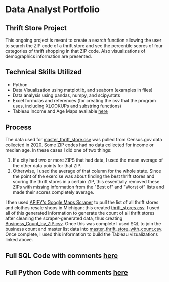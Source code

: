 # Data Analyst Portfolio

## Thrift Store Project
This ongoing project is meant to create a search function allowing the user to search the ZIP code of a thrift store and see the percentile scores of four categories of thrift shopping in that ZIP code. Also visualizations of demographics information are presented.

## Technical Skills Utilized
* Python
* Data Visualization using matplotlib, and seaborn (examples in files) 
* Data analysis using pandas, numpy, and scipy.stats
* Excel formulas and references (for creating the csv that the program uses, including XLOOKUPs and substring functions)
* Tableau Income and Age Maps available [here](https://public.tableau.com/app/profile/alexander.adams3449)

## Process
The data used for [master_thrift_store.csv](https://github.com/aadams10046/Thrift-Store-Python-Project/blob/main/master_thrift_store.csv) was pulled from Census.gov data collected in 2020. Some ZIP codes had no data collected for income or median age. In these cases I did one of two things: 
1. If a city had two or more ZIPS that had data, I used the mean average of the other data points for that ZIP.
2. Otherwise, I used the average of that column for the whole state.
Since the point of the exercise was about finding the best thrift stores and scoring the thrift stores in a certain ZIP, this essentially removed these ZIPs with missing information from the "Best of" and "Worst of" lists and made their scores completely average. 

I then used [APIFY's Google Maps Scraper](https://console.apify.com/) to pull the list of all thrift stores and clothes resale shops in Michigan; this created [thrift_stores.csv](https://github.com/aadams10046/Thrift-Store-Python-Project/blob/main/thrift_stores.csv). I used all of this generated information to generate the count of all thrift stores after cleaning the scraper-generated data, thus creating [Business_Count_by_ZIP.csv](https://github.com/aadams10046/Thrift-Store-Python-Project/blob/main/Business_Count_by_ZIP.csv).
Once this was complete I used SQL to join the business count and master list data into [master_thrift_store_with_count.csv](https://github.com/aadams10046/Thrift-Store-Python-Project/blob/main/master_thrift_store_with_count.csv). Once complete, I used this information to build the Tableau vizualizations linked above.

## Full SQL Code with comments [here](https://github.com/aadams10046/Thrift-Store-Python-Project/blob/main/Lookup.sql)

## Full Python Code with comments [here](https://github.com/aadams10046/Thrift-Store-Python-Project/blob/main/Data_Boy.py)
